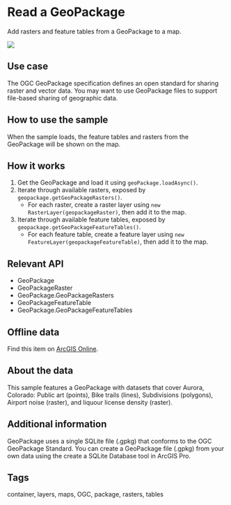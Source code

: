 # Read a GeoPackage

Add rasters and feature tables from a GeoPackage to a map.

![](ReadGeoPackage.jpg)

## Use case

The OGC GeoPackage specification defines an open standard for sharing raster and vector data. You may want to use GeoPackage files to support file-based sharing of geographic data.

## How to use the sample

When the sample loads, the feature tables and rasters from the GeoPackage will be shown on the map.

## How it works

1. Get the GeoPackage and load it using `geoPackage.loadAsync()`.
2. Iterate through available rasters, exposed by `geopackage.getGeoPackageRasters()`.
    * For each raster, create a raster layer using `new RasterLayer(geopackageRaster)`, then add it to the map.
3. Iterate through available feature tables, exposed by `geopackage.getGeoPackageFeatureTables()`.
    * For each feature table, create a feature layer using `new FeatureLayer(geopackageFeatureTable)`, then add it to the map.

## Relevant API

* GeoPackage
* GeoPackageRaster
* GeoPackage.GeoPackageRasters
* GeoPackageFeatureTable
* GeoPackage.GeoPackageFeatureTables

## Offline data

Find this item on [ArcGIS Online](https://arcgisruntime.maps.arcgis.com/home/item.html?id=68ec42517cdd439e81b036210483e8e7).

## About the data

This sample features a GeoPackage with datasets that cover Aurora, Colorado: Public art (points), Bike trails (lines), Subdivisions (polygons), Airport noise (raster), and liquour license density (raster).

## Additional information

GeoPackage uses a single SQLite file (.gpkg) that conforms to the OGC GeoPackage Standard. You can create a GeoPackage file (.gpkg) from your own data using the create a SQLite Database tool in ArcGIS Pro.

## Tags

container, layers, maps, OGC, package, rasters, tables